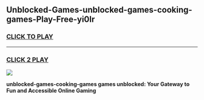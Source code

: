 
## Unblocked-Games-unblocked-games-cooking-games-Play-Free-yi0lr
<h3>
<a href="https://premium76.site?title=unblocked-games-cooking-games&ref=18A">CLICK TO PLAY</a></h3>
<hr>

<h3>
<a href="https://premium76.site?title=unblocked-games-cooking-games&ref=18A">CLICK 2 PLAY</a>
  
</h3>

<a href="https://premium76.site?title=unblocked-games-cooking-games&ref=18A"><img src="https://clearcache.store/games.png"></a>


**unblocked-games-cooking-games games unblocked: Your Gateway to Fun and Accessible Online Gaming**
